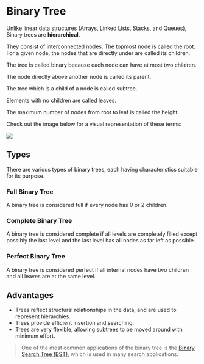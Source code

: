 # Binary Tree

Unlike linear data structures (Arrays, Linked Lists, Stacks, and Queues), Binary trees are **hierarchical**. 

They consist of interconnected nodes. The topmost node is called the root. For a given node, the nodes that are directly under are called its children. 

The tree is called binary because each node can have at most two children. 

The node directly above another node is called its parent. 

The tree which is a child of a node is called subtree. 

Elements with no children are called leaves. 

The maximum number of nodes from root to leaf is called the height.

Check out the image below for a visual representation of these terms: 

![](https://miro.medium.com/max/1194/1*ziYvZzrttFYMXkkV9u66jw.png)



## Types
There are various types of binary trees, each having characteristics suitable for its purpose.

### Full Binary Tree
A binary tree is considered full if every node has 0 or 2 children.

### Complete Binary Tree
A binary tree is considered complete if all levels are completely filled except possibly the last level and the last level has all nodes as far left as possible.

### Perfect Binary Tree
A binary tree is considered perfect if all internal nodes have two children and all leaves are at the same level.

## Advantages
- Trees reflect structural relationships in the data, and are used to represent hierarchies.
- Trees provide efficient insertion and searching.
- Trees are very flexible, allowing  subtrees to be moved around with minimum effort.

> One of the most common applications of the binary tree is the [Binary Search Tree (BST)](), which is used in many search applications.
